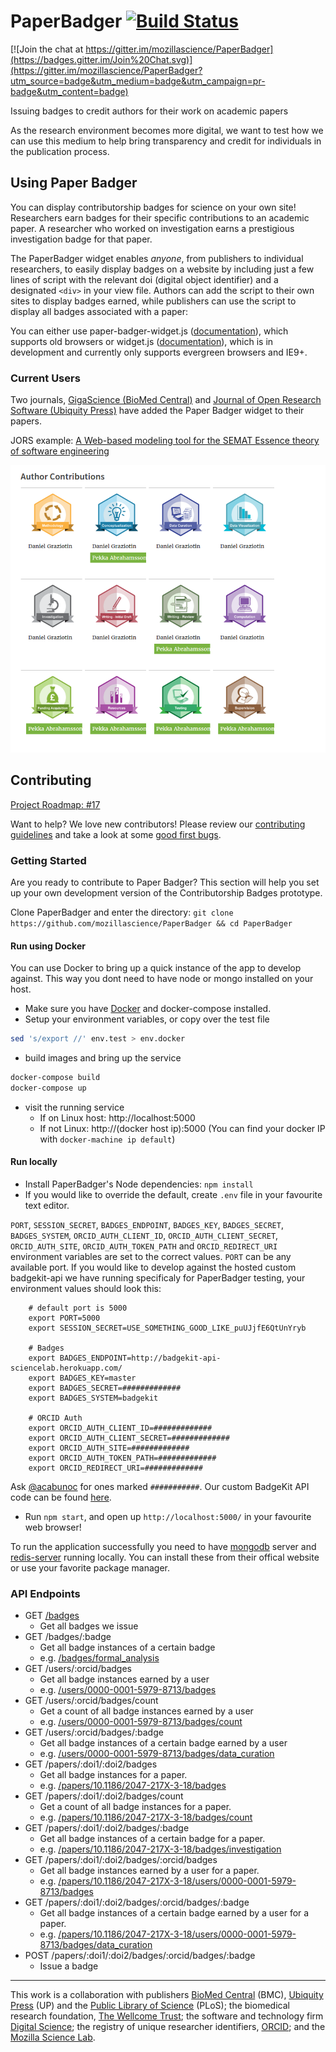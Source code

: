 # PaperBadger [![Build Status](https://travis-ci.org/mozillascience/PaperBadger.svg)](https://travis-ci.org/mozillascience/PaperBadger)

[![Join the chat at https://gitter.im/mozillascience/PaperBadger](https://badges.gitter.im/Join%20Chat.svg)](https://gitter.im/mozillascience/PaperBadger?utm_source=badge&utm_medium=badge&utm_campaign=pr-badge&utm_content=badge)

Issuing badges to credit authors for their work on academic papers

As the research environment becomes more digital, we want to test how we can use this medium to help bring transparency and credit for individuals in the publication process.

## Using Paper Badger

You can display contributorship badges for science on your own site! Researchers earn badges for their specific contributions to an academic paper. A researcher who worked on investigation earns a prestigious investigation badge for that paper.

The PaperBadger widget enables *anyone*, from publishers to individual researchers, to easily display badges on a website by including just a few lines of script with the relevant doi (digital object identifier) and a designated `<div>` in your view file. Authors can add the script to their own sites to display badges earned, while publishers can use the script to display all badges associated with a paper:

You can either use paper-badger-widget.js ([documentation](docs/paper-badger-widget.md)), which supports old browsers or widget.js ([documentation](docs/widget.md)), which is in development and currently only supports evergreen browsers and IE9+.

### Current Users

Two journals, [GigaScience (BioMed Central)](http://gigascience.biomedcentral.com/) and [Journal of Open Research Software (Ubiquity Press)](http://openresearchsoftware.metajnl.com/) have added the Paper Badger widget to their papers. 

JORS example: [A Web-based modeling tool for the SEMAT Essence theory of software engineering](http://openresearchsoftware.metajnl.com/articles/10.5334/jors.ad/metrics/#author-contributions)

![Live Example](./public/img/users.png)

## Contributing

[Project Roadmap: #17](https://github.com/mozillascience/paperbadger/issues/17)

Want to help? We love new contributors! Please review our [contributing guidelines](CONTRIBUTING.md) and take a look at some [good first bugs](https://github.com/mozillascience/PaperBadger/labels/good%20first%20bug).

### Getting Started

Are you ready to contribute to Paper Badger? This section will help you set up your own development version of the Contributorship Badges prototype.

Clone PaperBadger and enter the directory: `git clone https://github.com/mozillascience/PaperBadger && cd PaperBadger`

#### Run using Docker

You can use Docker to bring up a quick instance of the app to develop against. This way you dont need to have node or mongo installed on your host.

* Make sure you have [Docker](https://www.docker.com/) and docker-compose installed.
* Setup your environment variables, or copy over the test file
```bash
sed 's/export //' env.test > env.docker
```
* build images and bring up the service
```bash
docker-compose build
docker-compose up
```
* visit the running service
  * If on Linux host: http://localhost:5000
  * If not Linux: http://(docker host ip):5000 (You can find your docker IP with `docker-machine ip default`)


#### Run locally

* Install PaperBadger's Node dependencies: `npm install`
* If you would like to override the default, create `.env` file in your favourite text editor.

`PORT`, `SESSION_SECRET`, `BADGES_ENDPOINT`, `BADGES_KEY`, `BADGES_SECRET`, `BADGES_SYSTEM`, `ORCID_AUTH_CLIENT_ID`, `ORCID_AUTH_CLIENT_SECRET`, `ORCID_AUTH_SITE`, `ORCID_AUTH_TOKEN_PATH` and `ORCID_REDIRECT_URI` environment variables are set to the correct values. `PORT` can be any available port.
If you would like to develop against the hosted custom badgekit-api we have running specificaly for PaperBadger testing, your environment values should look this:

        # default port is 5000
        export PORT=5000
        export SESSION_SECRET=USE_SOMETHING_GOOD_LIKE_puUJjfE6QtUnYryb

        # Badges
        export BADGES_ENDPOINT=http://badgekit-api-sciencelab.herokuapp.com/
        export BADGES_KEY=master
        export BADGES_SECRET=#############
        export BADGES_SYSTEM=badgekit

        # ORCID Auth
        export ORCID_AUTH_CLIENT_ID=#############
        export ORCID_AUTH_CLIENT_SECRET=#############
        export ORCID_AUTH_SITE=#############
        export ORCID_AUTH_TOKEN_PATH=#############
        export ORCID_REDIRECT_URI=#############

Ask [@acabunoc](http://github.com/acabunoc) for ones marked `###########`. Our custom BadgeKit API code can be found [here](https://github.com/acabunoc/badgekit-api).

* Run `npm start`, and open up `http://localhost:5000/` in your favourite web browser!

To run the application successfully you need to have [mongodb](https://www.mongodb.org/) server and [redis-server](http://redis.io/download) running locally. You can install these from their offical website or use your favorite package manager.


### API Endpoints

*   GET [/badges](http://badges.mozillascience.org/badges)
    *   Get all badges we issue
*   GET /badges/:badge
    *   Get all badge instances of a certain badge
    *   e.g. [/badges/formal_analysis](http://badges.mozillascience.org/badges/formal_analysis)
*   GET /users/:orcid/badges
    *   Get all badge instances earned by a user
    *   e.g. [/users/0000-0001-5979-8713/badges](http://badges.mozillascience.org/users/0000-0001-5979-8713/badges)
*   GET /users/:orcid/badges/count
    *   Get a count of all badge instances earned by a user
    *   e.g. [/users/0000-0001-5979-8713/badges/count](http://badges.mozillascience.org/users/0000-0001-5979-8713/badges/count)
*   GET /users/:orcid/badges/:badge
    *   Get all badge instances of a certain badge earned by a user
    *   e.g. [/users/0000-0001-5979-8713/badges/data_curation](http://badges.mozillascience.org/users/0000-0001-5979-8713/badges/data_curation)
*   GET /papers/:doi1/:doi2/badges
    *   Get all badge instances for a paper.
    *   e.g. [/papers/10.1186/2047-217X-3-18/badges](http://badges.mozillascience.org/papers/10.1186/2047-217X-3-18/badges)
*   GET /papers/:doi1/:doi2/badges/count
    *   Get a count of all badge instances for a paper.
    *   e.g. [/papers/10.1186/2047-217X-3-18/badges/count](http://badges.mozillascience.org/papers/10.1186/2047-217X-3-18/badges/count)
*   GET /papers/:doi1/:doi2/badges/:badge
    *   Get all badge instances of a certain badge for a paper.
    *   e.g. [/papers/10.1186/2047-217X-3-18/badges/investigation](http://badges.mozillascience.org/papers/10.1186/2047-217X-3-18/badges/investigation)
*   GET /papers/:doi1/:doi2/badges/:orcid/badges
    *   Get all badge instances earned by a user for a paper.
    *   e.g. [/papers/10.1186/2047-217X-3-18/users/0000-0001-5979-8713/badges](http://badges.mozillascience.org/papers/10.1186/2047-217X-3-18/users/0000-0001-5979-8713/badges)
*   GET /papers/:doi1/:doi2/badges/:orcid/badges/:badge
    *   Get all badge instances of a certain badge earned by a user for a paper.
    *   e.g. [/papers/10.1186/2047-217X-3-18/users/0000-0001-5979-8713/badges/data_curation](http://badges.mozillascience.org/papers/10.1186/2047-217X-3-18/users/0000-0001-5979-8713/badges/data_curation)
*   POST /papers/:doi1/:doi2/badges/:orcid/badges/:badge
    *   Issue a badge

***

This work is a collaboration with publishers [BioMed Central](http://www.biomedcentral.com/) (BMC), [Ubiquity Press](http://www.ubiquitypress.com/) (UP) and the [Public Library of Science](http://www.plos.org/) (PLoS); the biomedical research foundation, [The Wellcome Trust](http://www.wellcome.ac.uk/); the software and technology firm [Digital Science](http://www.digital-science.com/); the registry of unique researcher identifiers, [ORCID](http://orcid.org/); and the [Mozilla Science Lab](http://mozillascience.org/).

